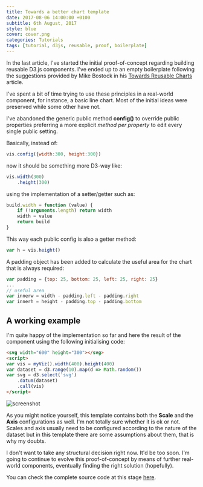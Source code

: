 ```yaml
---
title: Towards a better chart template
date: 2017-08-06 14:00:00 +0100
subtitle: 6th August, 2017
style: blue
cover: cover.png
categories: Tutorials
tags: [tutorial, d3js, reusable, proof, boilerplate]
---
```


In the last article, I've started the initial proof-of-concept regarding building reusable D3.js components. I've ended up to an empty boilerplate following the suggestions provided by Mike Bostock in his [Towards Reusable Charts](https://bost.ocks.org/mike/chart/) article.

I've spent a bit of time trying to use these principles in a real-world component, for instance, a basic line chart. Most of the initial ideas were preserved while some other have not.

I've abandoned the generic public method **config()** to override public properties preferring a more explicit *method per property* to edit every single public setting.

Basically, instead of:

```javascript
vis.config({width:300, height:300})
```

now it should be something more D3-way like:

```javascript
vis.width(300)
	.height(300)
```

using the implementation of a setter/getter such as:

```javascript
build.width = function (value) {
	if (!arguments.length) return width
	width = value
	return build
}
```

This way each public config is also a getter method:

```javascript
var h = vis.height()
```

A padding object has been added to calculate the useful area for the chart that is always required: 

```javascript
var padding = {top: 25, bottom: 25, left: 25, right: 25}
...
// useful area
var innerw = width - padding.left - padding.right
var innerh = height - padding.top - padding.bottom
```

## A working example

I'm quite happy of the implementation so far and here the result of the component using the following initialising code:

```html
<svg width="600" height="300"></svg>
<script>
var vis = myViz().width(400).height(400)
var dataset = d3.range(10).map(d => Math.random())
var svg = d3.select('svg')
	.datum(dataset)
	.call(vis)
</script>
```

![screenshot](/assets/posts/towards-a-better-chart-template/screenshot.png)

As you might notice yourself, this template contains both the **Scale** and the **Axis** configurations as well. I'm not totally sure whether it is ok or not.  
Scales and axis usually need to be configured according to the nature of the dataset but in this template there are some assumptions about them, that is why my doubts.

I don't want to take any structural decision right now. It'd be too soon. I'm going to continue to evolve this proof-of-concept by means of further real-world components, eventually finding the right solution (hopefully).

You can check the complete source code at this stage [here](https://github.com/fabiofranchino/towards-a-better-chart-template).